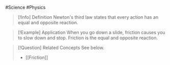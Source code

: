 #Science #Physics

> [!Info] Definition
> Newton's third law states that every action has an equal and opposite reaction.

> [!Example] Application
> When you go down a slide, friction causes you to slow down and stop. Friction is the equal and opposite reaction.

> [!Question] Related Concepts
> See below.
> - [[Friction]]
